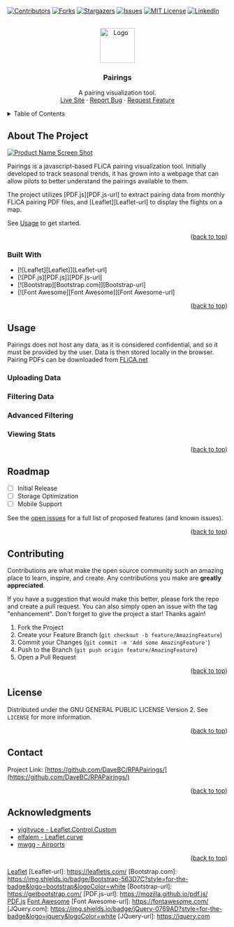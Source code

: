 <!-- Improved compatibility of back to top link: See: https://github.com/othneildrew/Best-README-Template/pull/73 -->
<a name="readme-top"></a>
<!--
*** Thanks for checking out the Best-README-Template. If you have a suggestion
*** that would make this better, please fork the repo and create a pull request
*** or simply open an issue with the tag "enhancement".
*** Don't forget to give the project a star!
*** Thanks again! Now go create something AMAZING! :D
-->



<!-- PROJECT SHIELDS -->
<!--
*** I'm using markdown "reference style" links for readability.
*** Reference links are enclosed in brackets [ ] instead of parentheses ( ).
*** See the bottom of this document for the declaration of the reference variables
*** for contributors-url, forks-url, etc. This is an optional, concise syntax you may use.
*** https://www.markdownguide.org/basic-syntax/#reference-style-links
-->
[![Contributors][contributors-shield]][contributors-url]
[![Forks][forks-shield]][forks-url]
[![Stargazers][stars-shield]][stars-url]
[![Issues][issues-shield]][issues-url]
[![MIT License][license-shield]][license-url]
[![LinkedIn][linkedin-shield]][linkedin-url]



<!-- PROJECT LOGO -->
<br />
<div align="center">
  <a href="https://github.com/DaveBC/RPAPairings">
    <img src="images/logo.png" alt="Logo" width="80" height="80">
  </a>

<h3 align="center">Pairings</h3>

  <p align="center">
    A pairing visualization tool.
    <br />
    <a href="https://pairings.js.org">Live Site</a>
    ·
    <a href="https://github.com/DaveBC/RPAPairings/issues">Report Bug</a>
    ·
    <a href="https://github.com/DaveBC/RPAPairings/issues">Request Feature</a>
  </p>
</div>



<!-- TABLE OF CONTENTS -->
<details>
  <summary>Table of Contents</summary>
  <ol>
    <li>
      <a href="#about-the-project">About The Project</a>
      <ul>
        <li><a href="#built-with">Built With</a></li>
      </ul>
    </li>
    <li><a href="#usage">Usage</a></li>
    <li><a href="#roadmap">Roadmap</a></li>
    <li><a href="#contributing">Contributing</a></li>
    <li><a href="#license">License</a></li>
    <li><a href="#contact">Contact</a></li>
    <li><a href="#acknowledgments">Acknowledgments</a></li>
  </ol>
</details>



<!-- ABOUT THE PROJECT -->
## About The Project

[![Product Name Screen Shot][product-screenshot]](https://example.com)

Pairings is a javascript-based FLiCA pairing visualization tool. Initially developed to track seasonal trends, it has grown into a webpage that can allow pilots to better understand the pairings available to them.

The project utilizes [PDF.js][PDF.js-url] to extract pairing data from monthly FLiCA pairing PDF files, and [Leaflet][Leaflet-url] to display the flights on a map.

See <a href="#usage">Usage</a> to get started.

<p align="right">(<a href="#readme-top">back to top</a>)</p>



### Built With

* [![Leaflet][Leaflet]][Leaflet-url]
* [![PDF.js][PDF.js]][PDF.js-url]
* [![Bootstrap][Bootstrap.com]][Bootstrap-url]
* [![Font Awesome][Font Awesome]][Font Awesome-url]

<p align="right">(<a href="#readme-top">back to top</a>)</p>

<!-- USAGE EXAMPLES -->
## Usage

Pairings does not host any data, as it is considered confidential, and so it must be provided by the user. Data is then stored locally in the browser.
Pairing PDFs can be downloaded from [FLiCA.net](https://flica.net)

### Uploading Data

### Filtering Data

### Advanced Filtering

### Viewing Stats

<p align="right">(<a href="#readme-top">back to top</a>)</p>



<!-- ROADMAP -->
## Roadmap

- [ ] Initial Release
- [ ] Storage Optimization
- [ ] Mobile Support

See the [open issues](https://github.com/DaveBC/RPAPairings/issues) for a full list of proposed features (and known issues).

<p align="right">(<a href="#readme-top">back to top</a>)</p>



<!-- CONTRIBUTING -->
## Contributing

Contributions are what make the open source community such an amazing place to learn, inspire, and create. Any contributions you make are **greatly appreciated**.

If you have a suggestion that would make this better, please fork the repo and create a pull request. You can also simply open an issue with the tag "enhancement".
Don't forget to give the project a star! Thanks again!

1. Fork the Project
2. Create your Feature Branch (`git checkout -b feature/AmazingFeature`)
3. Commit your Changes (`git commit -m 'Add some AmazingFeature'`)
4. Push to the Branch (`git push origin feature/AmazingFeature`)
5. Open a Pull Request

<p align="right">(<a href="#readme-top">back to top</a>)</p>



<!-- LICENSE -->
## License

Distributed under the GNU GENERAL PUBLIC LICENSE Version 2. See `LICENSE` for more information.

<p align="right">(<a href="#readme-top">back to top</a>)</p>



<!-- CONTACT -->
## Contact

Project Link: [https://github.com/DaveBC/RPAPairings/](https://github.com/DaveBC/RPAPairings/)

<p align="right">(<a href="#readme-top">back to top</a>)</p>



<!-- ACKNOWLEDGMENTS -->
## Acknowledgments

* [yigityuce - Leaflet.Control.Custom](https://github.com/yigityuce/Leaflet.Control.Custom)
* [elfalem - Leaflet.curve](https://github.com/elfalem/Leaflet.curve)
* [mwgg - Airports](https://github.com/mwgg/Airports)

<p align="right">(<a href="#readme-top">back to top</a>)</p>



<!-- MARKDOWN LINKS & IMAGES -->
<!-- https://www.markdownguide.org/basic-syntax/#reference-style-links -->
[contributors-shield]: https://img.shields.io/github/contributors/DaveBC/RPAPairings.svg?style=for-the-badge
[contributors-url]: https://github.com/DaveBC/RPAPairings/graphs/contributors
[forks-shield]: https://img.shields.io/github/forks/DaveBC/RPAPairings.svg?style=for-the-badge
[forks-url]: https://github.com/DaveBC/RPAPairings/network/members
[stars-shield]: https://img.shields.io/github/stars/DaveBC/RPAPairings.svg?style=for-the-badge
[stars-url]: https://github.com/DaveBC/RPAPairings/stargazers
[issues-shield]: https://img.shields.io/github/issues/DaveBC/RPAPairings.svg?style=for-the-badge
[issues-url]: https://github.com/DaveBC/RPAPairings/issues
[license-shield]: https://img.shields.io/github/license/DaveBC/RPAPairings.svg?style=for-the-badge
[license-url]: https://github.com/DaveBC/RPAPairings/blob/master/LICENSE.txt
[linkedin-shield]: https://img.shields.io/badge/-LinkedIn-black.svg?style=for-the-badge&logo=linkedin&colorB=555
[linkedin-url]: https://linkedin.com/in/davidbanwellclode
[product-screenshot]: images/screenshot.png
[Leaflet](https://img.shields.io/static/v1?style=for-the-badge&message=Leaflet&color=199900&logo=Leaflet&logoColor=FFFFFF&label=)
[Leaflet-url]: https://leafletjs.com/
[Bootstrap.com]: https://img.shields.io/badge/Bootstrap-563D7C?style=for-the-badge&logo=bootstrap&logoColor=white
[Bootstrap-url]: https://getbootstrap.com/
[PDF.js-url]: https://mozilla.github.io/pdf.js/
[PDF.js](https://img.shields.io/static/v1?style=for-the-badge&message=PDF.js&color=orange&logo=Mozilla&logoColor=FFFFFF&label=)
[Font Awesome](https://img.shields.io/static/v1?style=for-the-badge&message=Font+Awesome&color=528DD7&logo=Font+Awesome&logoColor=FFFFFF&label=)
[Font Awesome-url]: https://fontawesome.com/
[JQuery.com]: https://img.shields.io/badge/jQuery-0769AD?style=for-the-badge&logo=jquery&logoColor=white
[JQuery-url]: https://jquery.com 
